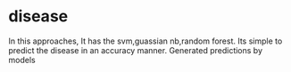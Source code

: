 # disease
In this approaches, It has the svm,guassian nb,random forest.   Its simple to predict the disease in an accuracy manner.
Generated predictions by models
